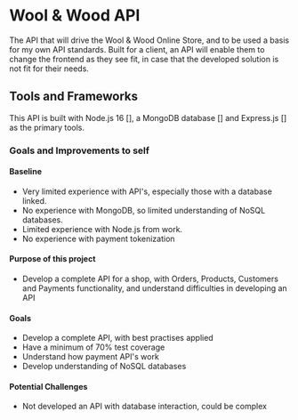 # Wool & Wood API
The API that will drive the Wool &amp; Wood Online Store, and to be used a basis for my own API standards.
Built for a client, an API will enable them to change the frontend as they see fit, in case that the developed 
solution is not fit for their needs.

## Tools and Frameworks
This API is built with Node.js 16 [], a MongoDB database [] and Express.js [] as the primary tools. 

### Goals and Improvements to self
#### Baseline
- Very limited experience with API's, especially those with a database linked.
- No experience with MongoDB, so limited understanding of NoSQL databases.
- Limited experience with Node.js from work.
- No experience with payment tokenization

#### Purpose of this project
- Develop a complete API for a shop, with Orders, Products, Customers and Payments functionality, and understand 
difficulties in developing an API

#### Goals
- Develop a complete API, with best practises applied
- Have a minimum of 70% test coverage
- Understand how payment API's work
- Develop understanding of NoSQL databases

#### Potential Challenges
- Not developed an API with database interaction, could be complex

